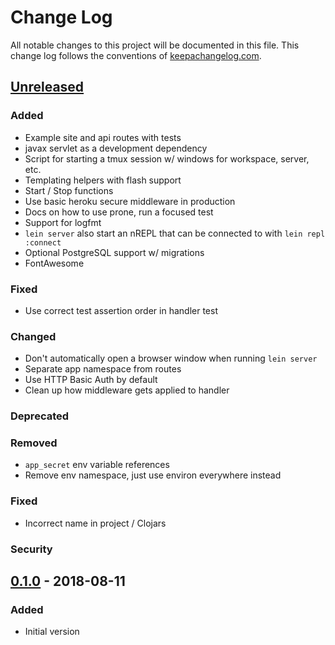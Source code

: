 # Change Log
All notable changes to this project will be documented in this file. This change log follows the conventions of [keepachangelog.com](http://keepachangelog.com/).

## [Unreleased]
### Added
- Example site and api routes with tests
- javax servlet as a development dependency
- Script for starting a tmux session w/ windows for workspace, server, etc.
- Templating helpers with flash support
- Start / Stop functions
- Use basic heroku secure middleware in production
- Docs on how to use prone, run a focused test
- Support for logfmt
- `lein server` also start an nREPL that can be connected to with `lein repl :connect`
- Optional PostgreSQL support w/ migrations
- FontAwesome

### Fixed
- Use correct test assertion order in handler test

### Changed
- Don't automatically open a browser window when running `lein server`
- Separate app namespace from routes
- Use HTTP Basic Auth by default
- Clean up how middleware gets applied to handler

### Deprecated
### Removed
- `app_secret` env variable references
- Remove env namespace, just use environ everywhere instead

### Fixed
- Incorrect name in project / Clojars

### Security

## [0.1.0] - 2018-08-11
### Added
- Initial version

[Unreleased]: https://github.com/bnadlerjr/lein-compojure/compare/0.1.0...HEAD
[0.1.0]: https://github.com/bnadlerjr/lein-compojure/tree/v0.1.0
